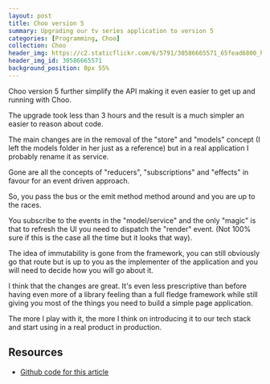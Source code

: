 ```yaml
---
layout: post
title: Choo version 5
summary: Upgrading our tv series application to version 5
categories: [Programming, Choo]
collection: Choo
header_img: https://c2.staticflickr.com/6/5791/30586665571_65fead6800_h.jpg
header_img_id: 30586665571
background_position: 0px 55%
---
```


Choo version 5 further simplify the API making it even easier to get up and running with Choo.

The upgrade took less than 3 hours and the result is a much simpler an easier to reason about code.

The main changes are in the removal of the "store" and "models" concept (I left the models folder in her just as a reference) but in a real application I probably rename it as service.

Gone are all the concepts of "reducers", "subscriptions" and "effects" in favour for an event driven approach.

So, you pass the bus or the emit method method around and you are up to the races.

You subscribe to the events in the "model/service" and the only "magic" is that to refresh the UI you need to dispatch the "render" event. (Not 100% sure if this is the case all the time but it looks that way).

The idea of immutability is gone from the framework, you can still obviously go that route but is up to you as the implementer of the application and you will need to decide how you will go about it.

I think that the changes are great. It's even less prescriptive than before having even more of a library feeling than a full fledge framework while still giving you most of the things you need to build a simple page application.

The more I play with it, the more I think on introducing it to our tech stack and start using in a real product in production.


## Resources

* [Github code for this article](https://github.com/hgarcia/tv-series/tree/v0.8)
